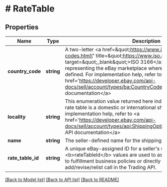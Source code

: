 # # RateTable

## Properties

Name | Type | Description | Notes
------------ | ------------- | ------------- | -------------
**country_code** | **string** | A two-letter &lt;a href&#x3D;\&quot;https://www.iso.org/iso-3166-country-codes.html\&quot; title&#x3D;\&quot;https://www.iso.org\&quot; target&#x3D;\&quot;_blank\&quot;&gt;ISO 3166&lt;/a&gt; country code representing the eBay marketplace where the shipping rate table is defined. For implementation help, refer to &lt;a href&#x3D;&#39;https://developer.ebay.com/api-docs/sell/account/types/ba:CountryCodeEnum&#39;&gt;eBay API documentation&lt;/a&gt; | [optional]
**locality** | **string** | This enumeration value returned here indicates whether the shipping rate table is a domestic or international shipping rate table. For implementation help, refer to &lt;a href&#x3D;&#39;https://developer.ebay.com/api-docs/sell/account/types/api:ShippingOptionTypeEnum&#39;&gt;eBay API documentation&lt;/a&gt; | [optional]
**name** | **string** | The seller-defined name for the shipping rate table. | [optional]
**rate_table_id** | **string** | A unique eBay-assigned ID for a seller&#39;s shipping rate table. These &lt;b&gt;rateTableId&lt;/b&gt; values are used to associate shipping rate tables to fulfillment business policies or directly to listings through an add/revise/relist call in the Trading API. | [optional]

[[Back to Model list]](../../README.md#models) [[Back to API list]](../../README.md#endpoints) [[Back to README]](../../README.md)
